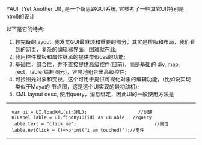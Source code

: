 YAUI（Yet Another UI), 是一个新思路GUI系统, 它参考了一些其它UI(特别是html)的设计

以下是它的特点:

1. 较完备的layout, 我发觉GUI最麻烦和重要的部分，其实是排版和布局，我们看到的网页，复杂的编辑器界面，困难就在此;
2. 我用控件模板和属性继承的提供类似css的功能;
3. 基础性，组合性，并不直接提供高级控件(目前)，而是基础的 div, map, rect，lable(绘制图元)，容易地组合出高级控件;
4. 可捡图元对象和变换，这个可用于提供可视化对象的编辑功能，(比如说实现类似于Maya的 节点图，这是这个UI实现的最初动机);
5. XML layout desc, 使用query，消息绑定，因此UI的一般使用方法是

------------------------------------
      var ui = UI.loadXML(strXML);                   //创建
      UILabel lable = ui.findByID(id) as UILable;  //query
      lable.text = "click me";                             //属性
      lable.evtClick = ()=>print("i am touched!");//事件
------------------------------------
